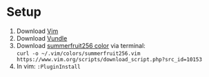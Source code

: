 # Setup
1. Download [Vim](https://www.vim.org/download.php)
2. Download [Vundle](https://github.com/VundleVim/Vundle.vim)
3. Download [summerfruit256 color](https://www.vim.org/scripts/script.php?script_id=2577) via terminal:  
   `curl -o ~/.vim/colors/summerfruit256.vim https://www.vim.org/scripts/download_script.php?src_id=10153`
5. In vim: `:PluginInstall`
